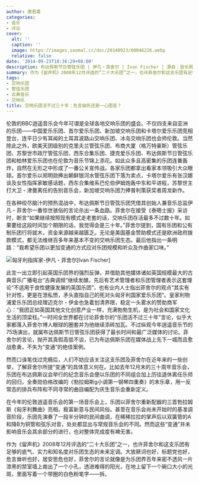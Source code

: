 ```yaml
---
author: 唐若甫
categories:
- 音乐
- 评论
cover:
  alt: ''
  caption: ''
  image: https://images.soomal.cc/doc/20140923/00046226.webp
  relative: false
date: '2014-09-23T18:36:29+08:00'
description: 布达佩斯节日管弦乐团 | 伊凡・菲舍尔 | Ivan Fischer | 源自：音乐周报 | 版权：转载 |  平均/总评分：10.00/40
summary: 作为《留声机》2008年12月评选的“二十大乐团”之一，也许菲舍尔和这支乐团有足够的底气、实力和知名度对乐团生态的未来定调。大放厥词也好，标题党也好，危言耸听也好，居安思危也好，菲舍尔的言论就像是为乐团界百年来密不透风一片漆黑的禁室墙上凿出了一个小孔，透进难得的阳光，在地上留下一个碗口大小的光斑……
tags:
- 交响乐团
- 管弦乐团
- 古典音乐
- 交响乐
title: 交响乐团活不过三十年：危言耸听还是一心图变？
---
```


伦敦的BBC逍遥音乐会今年可谓是全球各地交响乐团的盛会。不仅四支来自亚洲的乐团――中国爱乐乐团、首尔爱乐乐团、新加坡交响乐团和卡塔尔爱乐乐团竞相登台，连平日少有耳闻的土耳其波路山交响乐团、冰岛交响乐团也会师伦敦。当然除此之外，欧美天团级别的克里夫兰管弦乐团、布商大厦（格万特豪斯）管弦乐团、苏黎世市政厅管弦乐团、西东合集乐团、捷克爱乐乐团、布达佩斯节日管弦乐团和柏林爱乐乐团也在伦敦为音乐节锦上添花。如此众多且高密集的乐团连番轰炸，自然在无形之中形成了一番公关宣传战。各家乐团都拿出看家本领吸引大众眼球。首尔爱乐以郑明勋捧出朝鲜银河水管弦乐团下落为卖点，卡塔尔爱乐有张汉娜谈及女性指挥家敏感话题，西东合集维系巴伦伯伊姆炮轰中东和平进程，苏黎世主打大卫・津曼离任的告别音乐会，新加坡交响乐团力捧普利策获奖者周龙新作。

在各种绞尽脑汁的预热混战中，布达佩斯节日管弦乐团凭借其创始人兼音乐总监伊凡・菲舍尔一番惊世骇俗的言论杀出一条血路。菲舍尔在接受《泰晤士报》采访时，断言“如果继续按照现有模式走老套的话，交响乐团存活最多不过数十年。如果要给这段时间加个期限的话，我觉得会是三十年。”菲舍尔提到，国有乐团和公有制乐团行将就木，资金来源越来越匮乏。无论是美国基金赞助模式还是欧洲政府拨款模式，都无法维继百多年来基本不变的交响乐团生态。最后他指出一条明路：“我希望乐团以更加变通的方式应对乐团规模和听众及作曲家口味。”

![匈牙利指挥家-伊凡・菲舍尔[Ivan Fischer]](https://images.soomal.cc/doc/20140923/00046225.webp)





此言一出立即引起英国乐团界的强烈反弹，并借助其他媒体诸如英国规模最大的古典音乐广播电台“古典调频”继续发酵。先后有艺术管理者和乐团管理者表示这套理论“不适用于良性健康发展的英国乐团”，也有业内人士指出菲舍尔的观点“其实有针对性，更是在泄私愤，矛头直指自己的死对头匈牙利国家爱乐乐团”。皇家利物浦爱乐乐团总经理迈克尔・伊金也急着划清界限，稳定一头雾水的赞助商军心：“我团正如英国其他文化创意产业一样，充满勃勃生机，是为社会和国家文化生活的顶梁柱。”一时间全世界都在讨论菲舍尔的“乐团活不过三十年”言论，似乎大家都落入菲舍尔博人眼球的圈套并为他继续添砖加瓦。不过纵观今年逍遥音乐节的75场演出，就属布达佩斯节日管弦乐团获得了最长时间和最广泛媒体的讨论。菲舍尔的言论，抛开其真假高低不谈，已为布达佩斯乐团在媒体战上先下一城而且愈战愈勇，不失为“变通”的绝佳案例。

然而口诛笔伐过完瘾后，人们不妨应该关注这支乐团及菲舍尔在近年来的一些创举，了解菲舍尔所提“变通”的具体意义何在。比如去年12月末的三十周年音乐会，乐团在布达佩斯议会举行的纪念音乐会便以乐团的不同组合加上历往退休离任乐师的回归，全奏勋伯格改编的《勃拉姆斯g小调第一钢琴四重奏》的末乐章，用一反常态的排兵布阵和不同寻常的曲目编配为庆生音乐会重新定义。

在今年的伦敦逍遥音乐会的第一场音乐会上，乐团以菲舍尔重新配器的三首勃拉姆斯《匈牙利舞曲》亮相，极富新意与民间风俗。甚至在音乐会尚未开始时的基准调音阶段，乐团先演奏了一段半分钟的民间曲调，在稀稀拉拉的掌声后以双簧管的A和降B为铜管和弦乐对音，处处都显出与常规音乐会的不同。然而这些“变通”并未影响音乐会其余部分的进行，也对整体完成度有裨无害。

作为《留声机》2008年12月评选的“二十大乐团”之一，也许菲舍尔和这支乐团有足够的底气、实力和知名度对乐团生态的未来定调。大放厥词也好，标题党也好，危言耸听也好，居安思危也好，菲舍尔的言论就像是为乐团界百年来密不透风一片漆黑的禁室墙上凿出了一个小孔，透进难得的阳光，在地上留下一个碗口大小的光斑，里面写着一个带圈的白色粉笔字――拆。